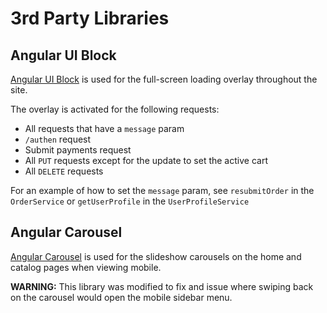 # 3rd Party Libraries

## Angular UI Block

[Angular UI Block](https://github.com/McNull/angular-block-ui) is used for the full-screen loading overlay throughout the site.

The overlay is activated for the following requests:

- All requests that have a ```message``` param
- ```/authen``` request
- Submit payments request
- All ```PUT``` requests except for the update to set the active cart
- All ```DELETE``` requests

For an example of how to set the ```message``` param, see ```resubmitOrder``` in the ```OrderService``` or ```getUserProfile``` in the ```UserProfileService```


## Angular Carousel

[Angular Carousel](http://blog.revolunet.com/angular-carousel/) is used for the slideshow carousels on the home and catalog pages when viewing mobile.

**WARNING:** This library was modified to fix and issue where swiping back on the carousel would open the mobile sidebar menu.

